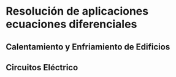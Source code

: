 # Resolución de aplicaciones ecuaciones diferenciales 

## Calentamiento y Enfriamiento de Edificios
## Circuitos Eléctrico